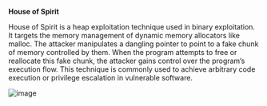 **House of Spirit**

House of Spirit is a heap exploitation technique used in binary exploitation. 
It targets the memory management of dynamic memory allocators like malloc.
The attacker manipulates a dangling pointer to point to a fake chunk of memory controlled by them.
When the program attempts to free or reallocate this fake chunk, the attacker gains control over the program’s execution flow. 
This technique is commonly used to achieve arbitrary code execution or privilege escalation in vulnerable software.

![image](https://github.com/user-attachments/assets/9fade459-28b4-4169-ab34-a0726a371e53)
